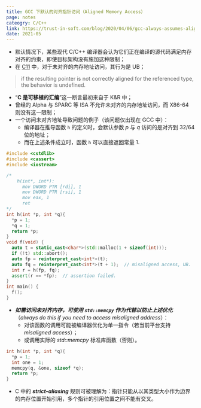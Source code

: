 ```yaml
---
title: GCC 下默认的对齐指针访问（Aligned Memory Access）
page: notes
cateogry: C/C++
link: https://trust-in-soft.com/blog/2020/04/06/gcc-always-assumes-aligned-pointer-accesses/
date: 2021-05
---
```


* 默认情况下，某些现代 C/C++ 编译器会认为它们正在编译的源代码满足内存对齐的约束，即使目标架构没有施加这种限制；
* 在 [C11](https://port70.net/~nsz/c/c11/n1570.html#6.3.2.3p7) 中，对于未对齐的内存地址访问，其行为是 UB；

> if the resulting pointer is not correctly aligned for the referenced type, the behavior is undefined.

* “**C 是可移植的汇编**”这一断言最初来自于 K&R 中；
* 曾经的 Alpha 与 SPARC 等 ISA 不允许未对齐的内存地址访问，而 X86-64 则没有这一限制；
* 一个访问未对齐地址导致问题的例子（该问题仅出现在 GCC 中）：
  * 编译器在推导函数 `h` 的定义时，会默认参数 *p* 与 *q* 访问的是对齐到 32/64 位的地址；
  * 而在上述条件成立时，函数 `h` 可以直接返回常量 1.

```cpp
#include <cstdlib>
#include <cassert>
#include <iostream>

/*
    h(int*, int*):
      mov DWORD PTR [rdi], 1
      mov DWORD PTR [rsi], 1
      mov eax, 1
      ret
*/
int h(int *p, int *q){
  *p = 1;
  *q = 1;
  return *p;
}
void f(void) {
  auto t = static_cast<char*>(std::malloc(1 + sizeof(int)));
  if (!t) std::abort();
  auto fp = reinterpret_cast<int*>(t);
  auto fq = reinterpret_cast<int*>(t + 1);  // misaligned access, UB.
  int r = h(fp, fq);
  assert(r == *fp);  // assertion failed.
}
int main() {
  f();
}
```
* ***如需访问未对齐内存，可使用 `std::memcpy` 作为代替以防止上述优化***（*always do this if you need to access misaligned address*）：
  * 对该函数的调用可能被编译器优化为单一指令（若当前平台支持 *misaligned access*）；
  * 或调用实际的 *std::memcpy* 标准库函数（否则）。

```cpp
int h(int *p, int *q){
  *p = 1;
  int one = 1;
  memcpy(q, &one, sizeof *q);
  return *p;
}
```

* C 中的 ***strict-aliasing*** 规则可被理解为：指针只能从以其类型大小作为边界的内存位置开始引用，多个指针的引用位置之间不能有交叉。
